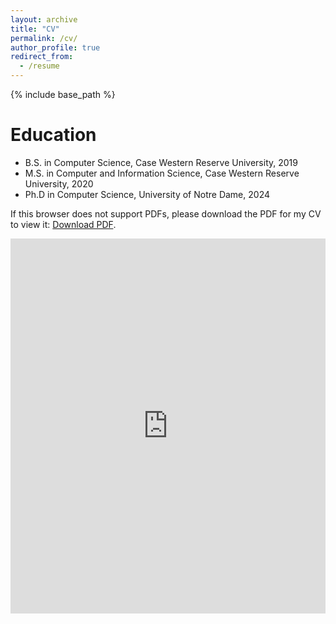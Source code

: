 ```yaml
---
layout: archive
title: "CV"
permalink: /cv/
author_profile: true
redirect_from:
  - /resume
---
```


{% include base_path %}

Education
======
* B.S. in Computer Science, Case Western Reserve University, 2019
* M.S. in Computer and Information Science, Case Western Reserve University, 2020
* Ph.D in Computer Science, University of Notre Dame, 2024

If this browser does not support PDFs, please download the PDF for my CV to view it: <a href="https://github.com/jumxglhf/jumxglhf.github.io/blob/master/images/clark_mingxuan_ju_resume.pdf?raw=true">Download PDF</a>.


<iframe src="https://drive.google.com/viewerng/viewer?embedded=true&url=https://github.com/jumxglhf/jumxglhf.github.io/blob/master/images/clark_mingxuan_ju_resume.pdf?raw=true" frameborder="0" id="myiframe" style="height:600px; width:100%;">

